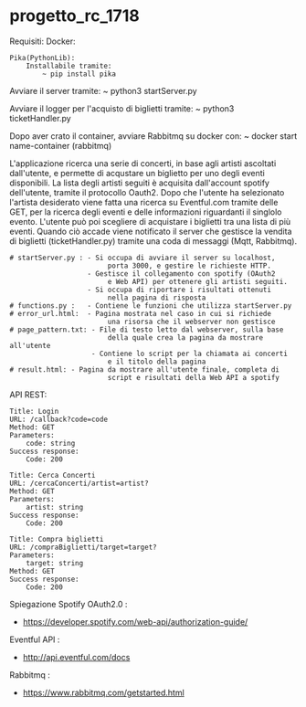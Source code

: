 # progetto_rc_1718

Requisiti:
	Docker:

	Pika(PythonLib):
		Installabile tramite:
			~ pip install pika

Avviare il server tramite:
	~ python3 startServer.py
	
Avviare il logger per l'acquisto di biglietti tramite:
	~ python3 ticketHandler.py
	
Dopo aver crato il container, avviare Rabbitmq su docker con:
	~ docker start name-container (rabbitmq)
	
L'applicazione ricerca una serie di concerti, in base agli artisti ascoltati dall'utente, e permette di acqustare un biglietto per uno degli eventi disponibili.
La lista degli artisti seguiti è acquisita dall'account spotify dell'utente, tramite il protocollo Oauth2.
Dopo che l'utente ha selezionato l'artista desiderato viene fatta una ricerca su Eventful.com tramite delle GET, per la ricerca degli eventi e delle informazioni riguardanti il singlolo evento.
L'utente può poi scegliere di acquistare i biglietti tra una lista di più eventi. Quando ciò accade viene notificato il server che gestisce la vendita di biglietti (ticketHandler.py) tramite una coda di messaggi (Mqtt, Rabbitmq).
	
	# startServer.py : - Si occupa di avviare il server su localhost, 
							porta 3000, e gestire le richieste HTTP.
					   - Gestisce il collegamento con spotify (OAuth2
							e Web API) per ottenere gli artisti seguiti.
					   - Si occupa di riportare i risultati ottenuti 
							nella pagina di risposta
	# functions.py :   - Contiene le funzioni che utilizza startServer.py
	# error_url.html:  - Pagina mostrata nel caso in cui si richiede
							una risorsa che il webserver non gestisce
	# page_pattern.txt: - File di testo letto dal webserver, sulla base
							della quale crea la pagina da mostrare all'utente
						- Contiene lo script per la chiamata ai concerti
							e il titolo della pagina
	# result.html: - Pagina da mostrare all'utente finale, completa di
							script e risultati della Web API a spotify
							
						

API REST:

	Title: Login
	URL: /callback?code=code
	Method: GET
	Parameters:
		code: string
	Success response:
		Code: 200

	Title: Cerca Concerti
	URL: /cercaConcerti/artist=artist?
	Method: GET
	Parameters:
		artist: string
	Success response:
		Code: 200

	Title: Compra biglietti
	URL: /compraBiglietti/target=target?
	Parameters:
		target: string
	Method: GET
	Success response: 
		Code: 200

Spiegazione Spotify OAuth2.0 : 
 - https://developer.spotify.com/web-api/authorization-guide/
 
 Eventful API :
 - http://api.eventful.com/docs
 
 Rabbitmq :
 - https://www.rabbitmq.com/getstarted.html
